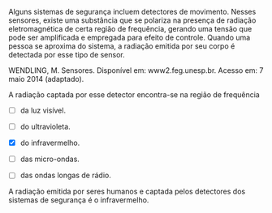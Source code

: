 

Alguns sistemas de segurança incluem detectores de movimento. Nesses sensores, existe uma substância que se polariza na presença de radiação eletromagnética de certa região de frequência, gerando uma tensão que pode ser amplificada e empregada para efeito de controle. Quando uma pessoa se aproxima do sistema, a radiação emitida por seu corpo é detectada por esse tipo de sensor.

WENDLING, M. Sensores. Disponível em: www2.feg.unesp.br. Acesso em: 7 maio 2014 (adaptado).

A radiação captada por esse detector encontra-se na região de frequência



- [ ] da luz visível.
- [ ] do ultravioleta.
- [x] do infravermelho.
- [ ] das micro-ondas.
- [ ] das ondas longas de rádio.


A radiação emitida por seres humanos e captada pelos detectores dos sistemas de segurança é o infravermelho.
